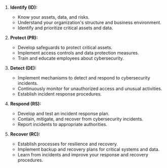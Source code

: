 1. **Identify (ID):** 
   - Know your assets, data, and risks.
   - Understand your organization's structure and business environment.
   - Identify and prioritize critical assets and data.

2. **Protect (PR):** 
   - Develop safeguards to protect critical assets.
   - Implement access controls and data protection measures.
   - Train and educate employees about cybersecurity.

3. **Detect (DE):** 
   - Implement mechanisms to detect and respond to cybersecurity incidents.
   - Continuously monitor for unauthorized access and unusual activities.
   - Establish incident response procedures.

4. **Respond (RS):** 
   - Develop and test an incident response plan.
   - Contain, mitigate, and recover from cybersecurity incidents.
   - Report incidents to appropriate authorities.

5. **Recover (RC):** 
   - Establish processes for resilience and recovery.
   - Implement backup and recovery plans for critical systems and data.
   - Learn from incidents and improve your response and recovery procedures.
